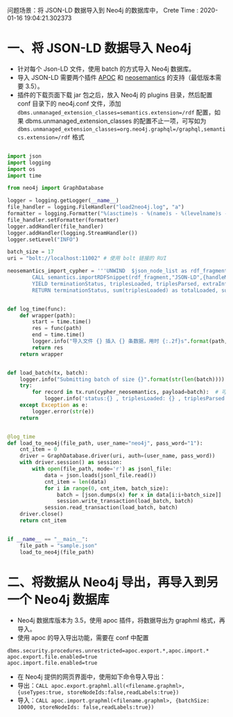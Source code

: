 
问题场景：将 JSON-LD 数据导入到 Neo4j 的数据库中，
Crete Time : 2020-01-16 19:04:21.302373

# 一、将 JSON-LD 数据导入 Neo4j

* 针对每个 Json-LD 文件，使用 batch 的方式导入 Neo4j 数据库。
* 导入 JSON-LD 需要两个插件 [APOC](https://github.com/neo4j-contrib/neo4j-apoc-procedures) 和 [neosemantics](https://github.com/neo4j-labs/neosemantics) 的支持（最低版本需要 3.5）。
* 插件的下载页面下载 jar 包之后，放入 Neo4j 的 plugins 目录，然后配置 conf 目录下的 neo4j.conf 文件，添加 ```dbms.unmanaged_extension_classes=semantics.extension=/rdf``` 配置，如果 dbms.unmanaged_extension_classes 的配置不止一项，可写如为 ```dbms.unmanaged_extension_classes=org.neo4j.graphql=/graphql,semantics.extension=/rdf``` 格式


```py

import json
import logging
import os
import time

from neo4j import GraphDatabase

logger = logging.getLogger(__name__)
file_handler = logging.FileHandler("load2neo4j.log", "a")
formatter = logging.Formatter("%(asctime)s - %(name)s - %(levelname)s - %(process)s - %(message)s")
file_handler.setFormatter(formatter)
logger.addHandler(file_handler)
logger.addHandler(logging.StreamHandler())
logger.setLevel("INFO")

batch_size = 17
uri = "bolt://localhost:11002" # 使用 bolt 链接的 RUI

neosemantics_import_cypher = '''UNWIND  $json_node_list as rdf_fragment 
        CALL semantics.importRDFSnippet(rdf_fragment,"JSON-LD",{handleMultival: "ARRAY",multivalPropList : ["http://socrates.aidigger.com/property/alias"]})  
        YIELD terminationStatus, triplesLoaded, triplesParsed, extraInfo 
        RETURN terminationStatus, sum(triplesLoaded) as totalLoaded, sum(triplesParsed) as totalParsed '''.replace('\n', '')


def log_time(func):
    def wrapper(path):
        start = time.time()
        res = func(path)
        end = time.time()
        logger.info("导入文件 {} 插入 {} 条数据，用时 {:.2f}s".format(path, res, end-start))
        return res
    return wrapper


def load_batch(tx, batch):
    logger.info("Submitting batch of size {}".format(str(len(batch))))
    try:
        for record in tx.run(cypher_neosemantics, payload=batch):  # 可能触发 property 名称太长超出限制的异常
            logger.info('status:{} , triplesLoaded: {} , triplesParsed: {}'.format(record["terminationStatus"], record["totalLoaded"], record["totalParsed"]))
    except Exception as e:
        logger.error(str(e))
    return


@log_time
def load_to_neo4j(file_path, user_name="neo4j", pass_word="1"):
    cnt_item = 0
    driver = GraphDatabase.driver(uri, auth=(user_name, pass_word))
    with driver.session() as session:
        with open(file_path, mode='r') as jsonl_file:
            data = json.loads(jsonl_file.read())
            cnt_item = len(data)
            for i in range(0, cnt_item, batch_size):
                batch = [json.dumps(x) for x in data[i:i+batch_size]]
                session.write_transaction(load_batch, batch)
            session.read_transaction(load_batch, batch)
    driver.close()
    return cnt_item


if __name__ == "__main__":
    file_path = "sample.json"
    load_to_neo4j(file_path)
```

# 二、将数据从 Neo4j 导出，再导入到另一个 Neo4j 数据库

* Neo4j 数据库版本为 3.5，使用 apoc 插件，将数据导出为 graphml 格式，再导入。
* 使用 apoc 的导入导出功能，需要在 conf 中配置
```
dbms.security.procedures.unrestricted=apoc.export.*,apoc.import.*
apoc.export.file.enabled=true
apoc.import.file.enabled=true
```

* 在 Neo4j 提供的网页界面中，使用如下命令导入导出：
* 导出：```CALL apoc.export.graphml.all(<filename.graphml>, {useTypes:true, storeNodeIds:false,readLabels:true})```
* 导入：```CALL apoc.import.graphml(<filename.graphml>, {batchSize: 10000, storeNodeIds: false,readLabels:true})```